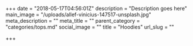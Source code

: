 +++
date = "2018-05-17T04:56:01Z"
description = "Description goes here"
main_image = "/uploads/allef-vinicius-147517-unsplash.jpg"
meta_description = ""
meta_title = ""
parent_category = "categories/tops.md"
social_image = ""
title = "Hoodies"
url_slug = ""

+++
